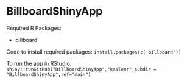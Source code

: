 # BillboardShinyApp

Required R Packages:
- billboard

Code to install required packages:
`install.packages(c('billboard'))`

To run the app in RStudio:
`shiny::runGitHub("BillboardShinyApp","kaslemr",subdir = "BillboardShinyApp",ref="main")`


